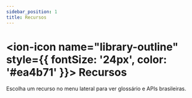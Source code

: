 ```yaml
---
sidebar_position: 1
title: Recursos
---
```


# <ion-icon name="library-outline" style={{ fontSize: '24px', color: '#ea4b71' }}></ion-icon> Recursos

Escolha um recurso no menu lateral para ver glossário e APIs brasileiras.
